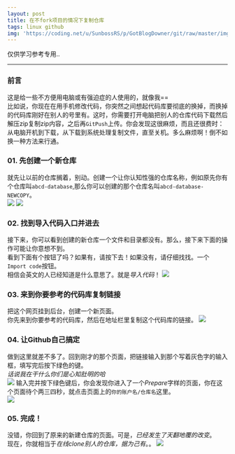 ```yaml
---
layout: post
title: 在不fork项目的情况下复制仓库
tags: linux github
img: 'https://coding.net/u/SunbossRS/p/GotBlogDowner/git/raw/master/img/archivemine/cover.jpg'
---
```


仅供学习参考专用..

---

### 前言
这是给一些不方便用电脑或有强迫症的人使用的，就像我==  
比如说，你现在在用手机修改代码，你突然之间想起代码库要彻底的换掉，而换掉的代码库刚好在别人的号里有。这时，你需要打开电脑把别人的仓库代码下载然后解压zip复制zip内容，之后再`GitPush`上传。你会发现这很麻烦，而且还很费时：从电脑开机到下载，从下载到系统处理复制文件，直至关机。多么麻烦啊！倒不如换一种方法来行通。

### 01. 先创建一个新仓库
就先让以前的仓库搁着，别动。创建一个让你认知性强的仓库名称，例如原先你有个仓库叫`abcd-database`,那么你可以创建的那个仓库名叫`abcd-database-NEWCOPY`。  
![](https://coding.net/u/SunbossRS/p/GotBlogDowner/git/raw/master/img/archivemine/01.jpg)
![](https://coding.net/u/SunbossRS/p/GotBlogDowner/git/raw/master/img/archivemine/02.jpg)

### 02. 找到导入代码入口并进去
接下来，你可以看到创建的新仓库一个文件和目录都没有。那么，接下来下面的操作可能让你意想不到。  
看到下面有个按钮了吗？如果有，请按下去！如果没有，请仔细找找。一个`Import code`按钮。  
相信会英文的人已经知道是什么意思了。就是*导入代码*！
![](https://coding.net/u/SunbossRS/p/GotBlogDowner/git/raw/master/img/archivemine/03.jpg)

### 03. 来到你要参考的代码库复制链接
把这个网页挂到后台，创建一个新页面。  
你先来到你要参考的代码库，然后在地址栏里复制这个代码库的链接。
![](https://coding.net/u/SunbossRS/p/GotBlogDowner/git/raw/master/img/archivemine/04.jpg)

### 04. 让Github自己搞定
做到这里就差不多了。回到刚才的那个页面，把链接输入到那个写着灰色字的输入框，填写完后按下绿色的键。  
*话说我在干什么你们是心知肚明的哈*  
![](https://coding.net/u/SunbossRS/p/GotBlogDowner/git/raw/master/img/archivemine/05.jpg)
输入完并按下绿色键后，你会发现你进入了一个*Prepare*字样的页面，你在这个页面待个两三四秒，就点击页面上的`你的账户名/仓库名`这里。  
![](https://coding.net/u/SunbossRS/p/GotBlogDowner/git/raw/master/img/archivemine/06.jpg)

### 05. 完成！
没错，你回到了原来的新建仓库的页面。可是，*已经发生了天翻地覆的改变*。  
现在，你就相当于*在线clone别人的仓库，据为己有*。。
![](https://coding.net/u/SunbossRS/p/GotBlogDowner/git/raw/master/img/archivemine/07.jpg)
